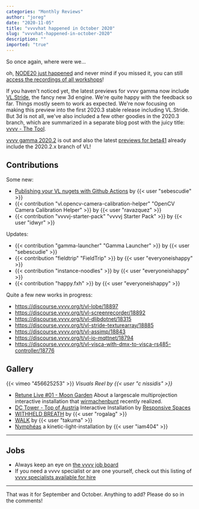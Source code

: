 ```yaml
---
categories: "Monthly Reviews"
author: "joreg"
date: "2020-11-05"
title: "vvvvhat happened in October 2020"
slug: "vvvvhat-happened-in-october-2020"
description: ""
imported: "true"
---
```



So once again, where were we...

oh, [NODE20 just happened](/blog/2020/this-was-node20) and never mind if you missed it, you can still [access the recordings of all workshops](/blog/2020/node20-workshop-recordings-online-survey)!

If you haven't noticed yet, the latest previews for vvvv gamma now include [VL.Stride](/blog/2020/vl.stride-for-evvvveryone), the fancy new 3d engine. We're quite happy with the feedback so far. Things mostly seem to work as expected. We're now focusing on making this preview into the first 2020.3 stable release including VL.Stride. But 3d is not all, we've also included a few other goodies in the 2020.3 branch, which are summarized in a separate blog post with the juicy title: [vvvv - The Tool](/blog/2020/vvvv-the-tool).

[vvvv gamma 2020.2](/blog/vvvv-gamma-2020.2-release) is out and also the latest [previews for beta41](https://legacy.vvvv.org/downloads/previews) already include the 2020.2.x branch of VL!

## Contributions

Some new:
* [Publishing your VL nugets with Github Actions](/blog/2020/publishing-your-vl-nugets-with-github-actions) by {{< user "sebescudie" >}} 
* {{< contribution "vl.opencv-camera-calibration-helper" "OpenCV Camera Calibration Helper" >}} by {{< user "ravazquez" >}}
* {{< contribution "vvvvj-starter-pack" "vvvvj Starter Pack" >}} by {{< user "idwyr" >}}

Updates:
* {{< contribution "gamma-launcher" "Gamma Launcher" >}} by {{< user "sebescudie" >}}
* {{< contribution "fieldtrip" "FieldTrip" >}} by {{< user "everyoneishappy" >}}
* {{< contribution "instance-noodles" >}} by {{< user "everyoneishappy" >}}
* {{< contribution "happy.fxh" >}} by {{< user "everyoneishappy" >}}

Quite a few new works in progress:
* https://discourse.vvvv.org/t/vl-lobe/18897
* https://discourse.vvvv.org/t/vl-screenrecorder/18892
* https://discourse.vvvv.org/t/vl-dlibdotnet/18315
* https://discourse.vvvv.org/t/vl-stride-texturearray/18885
* https://discourse.vvvv.org/t/vl-assimp/18843
* https://discourse.vvvv.org/t/vl-io-mqttnet/18794
* https://discourse.vvvv.org/t/vl-visca-with-dmx-to-visca-rs485-controller/18776

## Gallery

{{< vimeo "456625253" >}}
*Visuals Reel by {{< user "c nissidis" >}}*

* [Retune Live #01 - Moon Garden](https://vimeo.com/473355079) About a largescale multiprojection interactive installation that [wirmachenbunt](https://legacy.vvvv.org/businesses/wirmachenbunt) recently realized.
* [DC Tower - Top of Austria](/blog/dc-tower-top-of-austria-interactive-installation) Interactive Installation by [Responsive Spaces](https://legacy.vvvv.org/businesses/responsive-spaces-gmbh)
* [WITHHELD BREATH](/blog/withheld-breath) by {{< user "rogalag" >}}
* [WALK](/blog/walk-designup-india) by {{< user "takuma" >}}
* [Nymphéas](/blog/nymphéas-kinetic-light-installation) a kinetic-light-installation by {{< user "iam404" >}}

----

## Jobs

* Always keep an eye on [the vvvv job board](https://discourse.vvvv.org/c/jobs)
* If you need a vvvv specialist or are one yourself, check out this listing of [vvvv specialists available for hire](https://legacy.vvvv.org/documentation/vvvv-specialists-available-for-hire)

---

That was it for September and October. Anything to add? Please do so in the comments!